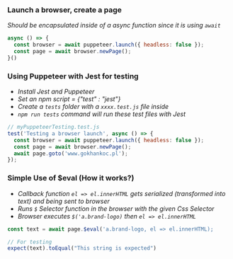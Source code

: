 ### Launch a browser, create a page
_Should be encapsulated inside of a async function since it is using `await`_
```js
async () => {
  const browser = await puppeteer.launch({ headless: false });
  const page = await browser.newPage();
}()
```

### Using Puppeteer with Jest for testing
* _Install Jest and Puppeteer_  
* _Set an npm script = {"test" : "jest"}_  
* _Create a `tests` folder with a `xxxx.test.js` file inside_  
* _`npm run tests` command will run these test files with Jest_  
```js
// myPuppeteerTesting.test.js
test('Testing a browser launch', async () => {
  const browser = await puppeteer.launch({ headless: false });
  const page = await browser.newPage();
  await page.goto('www.gokhankoc.pl');
});
```

### Simple Use of $eval (How it works?)
* _Callback function `el => el.innerHTML` gets serialized (transformed into text) and being sent to browser_  
* _Runs `$` Selector function in the browser with the given Css Selector_  
* _Browser executes `$('a.brand-logo)` then `el => el.innerHTML`_
```js
const text = await page.$eval('a.brand-logo, el => el.innerHTML);

// For testing
expect(text).toEqual("This string is expected")
```


